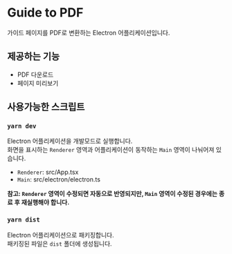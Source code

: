 # Guide to PDF

가이드 페이지를 PDF로 변환하는 Electron 어플리케이션입니다.

## 제공하는 기능

- PDF 다운로드
- 페이지 미리보기

## 사용가능한 스크립트

### `yarn dev`

Electron 어플리케이션을 개발모드로 실행합니다.\
화면을 표시하는 `Renderer` 영역과
어플리케이션이 동작하는 `Main` 영역이 나눠어져 있습니다.

- `Renderer`: src/App.tsx
- `Main`: src/electron/electron.ts

**참고: `Renderer` 영역이 수정되면 자동으로 반영되지만,
`Main` 영역이 수정된 경우에는 종료 후 재실행해야 합니다.**

### `yarn dist`

Electron 어플리케이션으로 패키징합니다.\
패키징된 파일은 `dist` 폴더에 생성됩니다.
